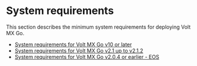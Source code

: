 # System requirements

This section describes the minimum system requirements for deploying Volt MX Go.

- [System requirements for Volt MX Go v10 or later](sysreq10.md)
- [System requirements for Volt MX Go v2.1 up to v2.1.2](sysreq21.md)
- [System requirements for Volt MX Go v2.0.4 or earlier - EOS](sysreq.md)
